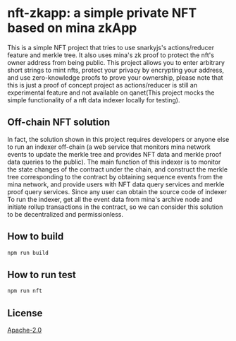 # nft-zkapp: a simple private NFT based on mina zkApp

This is a simple NFT project that tries to use snarkyjs's actions/reducer feature and merkle tree. It also uses mina's zk proof to protect the nft's owner address from being public. This project allows you to enter arbitrary short strings to mint nfts, protect your privacy by encrypting your address, and use zero-knowledge proofs to prove your ownership, please note that this is just a proof of concept project as actions/reducer is still an experimental feature and not available on qanet(This project mocks the simple functionality of a nft data indexer locally for testing).

## Off-chain NFT solution

In fact, the solution shown in this project requires developers or anyone else to run an indexer off-chain (a web service that monitors mina network events to update the merkle tree and provides NFT data and merkle proof data queries to the public).
The main function of this indexer is to monitor the state changes of the contract under the chain, and construct the merkle tree corresponding to the contract by obtaining sequence events from the mina network, and provide users with NFT data query services and merkle proof query services. Since any user can obtain the source code of indexer To run the indexer, get all the event data from mina's archive node and initiate rollup transactions in the contract, so we can consider this solution to be decentralized and permissionless.

## How to build

```sh
npm run build
```

## How to run test

```sh
npm run nft
```


## License

[Apache-2.0](LICENSE)
